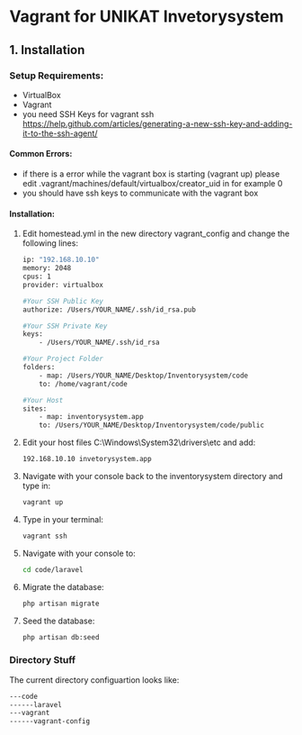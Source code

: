 # Vagrant for UNIKAT Invetorysystem

## 1. Installation


### Setup Requirements:
- VirtualBox
- Vagrant
- you need SSH Keys for vagrant ssh
    https://help.github.com/articles/generating-a-new-ssh-key-and-adding-it-to-the-ssh-agent/

#### Common Errors:
- if there is a error while the vagrant box is starting (vagrant up) please edit
  .vagrant/machines/default/virtualbox/creator_uid in for example 0
- you should have ssh keys to communicate with the vagrant box

#### Installation:

1. Edit homestead.yml in the new directory vagrant_config and change the following lines:

    ```sh
    ip: "192.168.10.10"
    memory: 2048
    cpus: 1
    provider: virtualbox
    
    #Your SSH Public Key
    authorize: /Users/YOUR_NAME/.ssh/id_rsa.pub
    
    #Your SSH Private Key
    keys:
        - /Users/YOUR_NAME/.ssh/id_rsa

    #Your Project Folder
    folders:
        - map: /Users/YOUR_NAME/Desktop/Inventorysystem/code
        to: /home/vagrant/code

    #Your Host
    sites:
        - map: inventorysystem.app
        to: /Users/YOUR_NAME/Desktop/Inventorysystem/code/public

    ```

2. Edit your host files C:\Windows\System32\drivers\etc and add:

    ```sh
    192.168.10.10 invetorysystem.app
    ```

3. Navigate with your console back to the inventorysystem directory and type in:

    ```sh
    vagrant up
    ```

4. Type in your terminal:

    ```sh
    vagrant ssh
    ```

5. Navigate with your console to:

    ```sh
    cd code/laravel
    ```

6. Migrate the database:

    ```sh
    php artisan migrate
    ```

7. Seed the database:

    ```sh
    php artisan db:seed
    ```

### Directory Stuff

The current directory configuartion looks like:

```sh
---code
------laravel
---vagrant
------vagrant-config
```